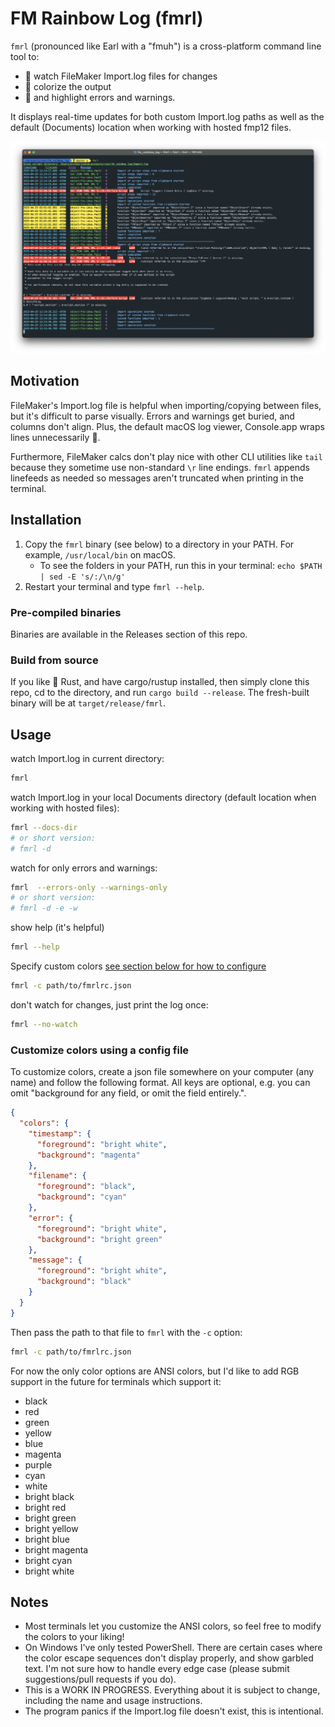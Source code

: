 # FM Rainbow Log (fmrl)

`fmrl` (pronounced like Earl with a "fmuh") is a cross-platform command line tool to:

- 🥸 watch FileMaker Import.log files for changes
- 🦄 colorize the output
- 🚨 and highlight errors and warnings.

It displays real-time updates for both custom Import.log paths as well as the default (Documents) location when working with hosted fmp12 files.

![fmrl demo](./readme-files/example.png)

## Motivation

FileMaker's Import.log file is helpful when importing/copying between files, but it's difficult to parse visually. Errors and warnings get buried, and columns don't align. Plus, the default macOS log viewer, Console.app wraps lines unnecessarily 🤨.

Furthermore, FileMaker calcs don't play nice with other CLI utilities like `tail` because they sometime use non-standard `\r` line endings. `fmrl` appends linefeeds as needed so messages aren't truncated when printing in the terminal.

## Installation

1. Copy the `fmrl` binary (see below) to a directory in your PATH. For example, `/usr/local/bin` on macOS.
    - To see the folders in your PATH, run this in your terminal: `echo $PATH | sed -E 's/:/\n/g'`
2. Restart your terminal and type `fmrl --help`.

### Pre-compiled binaries

Binaries are available in the Releases section of this repo.

### Build from source

If you like 🦀 Rust, and have cargo/rustup installed, then simply clone this repo, cd to the directory, and run `cargo build --release`. The fresh-built binary will be at `target/release/fmrl`.

## Usage

watch Import.log in current directory:

```bash
fmrl
```

watch Import.log in your local Documents directory (default location when working with hosted files):

```bash
fmrl --docs-dir
# or short version:
# fmrl -d
```

watch for only errors and warnings:

```bash
fmrl  --errors-only --warnings-only
# or short version:
# fmrl -d -e -w
```

show help (it's helpful)

```bash
fmrl --help
```

Specify custom colors [see section below for how to configure](#customize-colors-using-a-config-file)

```bash
fmrl -c path/to/fmrlrc.json
```

don't watch for changes, just print the log once:

```bash
fmrl --no-watch
```

### Customize colors using a config file

To customize colors, create a json file somewhere on your computer (any name) and follow the following format. All keys are optional, e.g. you can omit "background for any field, or omit the field entirely.".

```json
{
  "colors": {
    "timestamp": {
      "foreground": "bright white",
      "background": "magenta"
    },
    "filename": {
      "foreground": "black",
      "background": "cyan"
    },
    "error": {
      "foreground": "bright white",
      "background": "bright green"
    },
    "message": {
      "foreground": "bright white",
      "background": "black"
    }
  }
}
```

Then pass the path to that file to `fmrl` with the `-c` option:

```bash
fmrl -c path/to/fmrlrc.json
```

For now the only color options are ANSI colors, but I'd like to add RGB support in the future for terminals which support it:

- black
- red
- green
- yellow
- blue
- magenta
- purple
- cyan
- white
- bright black
- bright red
- bright green
- bright yellow
- bright blue
- bright magenta
- bright cyan
- bright white

## Notes

- Most terminals let you customize the ANSI colors, so feel free to modify the colors to your liking!
- On Windows I've only tested PowerShell. There are certain cases where the color escape sequences don't display properly, and show garbled text. I'm not sure how to handle every edge case (please submit suggestions/pull requests if you do).
- This is a WORK IN PROGRESS. Everything about it is subject to change, including the name and usage instructions.
- The program panics if the Import.log file doesn't exist, this is intentional.

